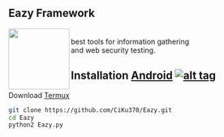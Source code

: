 <h2>Eazy Framework</h2>
<img align="left" width="120" height="120" src="https://i.imgur.com/63TSBiM.png">
<p><br>best tools for information gathering <br> and web security testing.<br></p> 


## Installation [Android](https://wikipedia.org/wiki/Android) [![alt tag](https://cdn1.iconfinder.com/data/icons/logotypes/32/android-32.png)](https://fr.wikipedia.org/wiki/Android)
 
Download [Termux](https://play.google.com/store/apps/details?id=com.termux)
 
```bash
git clone https://github.com/CiKu370/Eazy.git
cd Eazy
python2 Eazy.py
```
